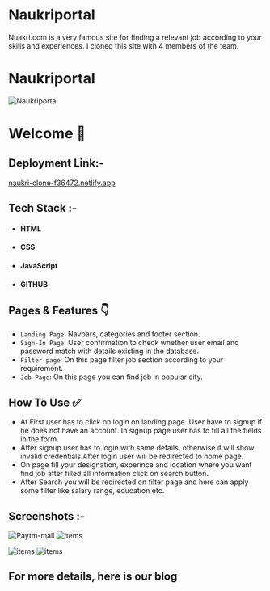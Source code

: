 # Naukriportal

Nuakri.com is a very famous site for finding a relevant job according to your skills and experiences. I cloned this site with 4 members of the team.
# Naukriportal


![ Naukriportal](https://miro.medium.com/max/1400/1*VBW9qLf7M24IG9b69SnWkg.png)


# Welcome :wave:


## Deployment Link:-
[naukri-clone-f36472.netlify.app](https://naukri-clone-f36472.netlify.app/)





## Tech Stack :- 

- #### HTML
- #### CSS 
- #### JavaScript
- #### GITHUB


## Pages & Features :point_down:


- `Landing Page`: Navbars, categories and footer section.
- `Sign-In Page`: User confirmation to check whether user email and password match with details existing in the database.
 - `Filter page`: On this page filter job section according to your requirement.
- `Job Page`: On this page you can find job in popular city.


 
## How To Use ✅

- At First user has to click on login on landing page. User have to signup if he does not have an account. In signup page user has to  fill  all the fields in the form.
- After signup user has to login with same details, otherwise it will show invalid credentials.After login user will be redirected to home page.
- On page fill your designation, experince and location where you want find job after filled all information click on search button.
- After Search you will be redirected on filter page and here can apply some filter like salary range, education etc.





## Screenshots :- 
![Paytm-mall](https://miro.medium.com/max/1400/1*QCylTwol_8WSqW5HfgaCSw.png)
![items](https://miro.medium.com/max/1400/1*C1pheoraT1r8qQ01gENj0A.png)

![items](https://miro.medium.com/max/1400/1*y4u8oZpjtNf-4i_1lRryag.png)
![items](https://miro.medium.com/max/1400/1*febVWoaYlJugkbkVjyNlgw.png)


## For more details, here is our blog



